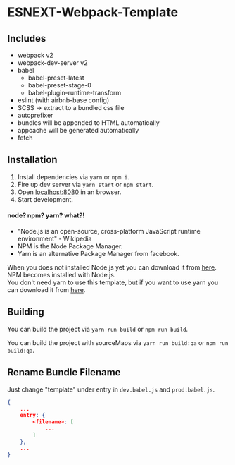 # ESNEXT-Webpack-Template

## Includes
* webpack v2
* webpack-dev-server v2
* babel
    * babel-preset-latest
    * babel-preset-stage-0
    * babel-plugin-runtime-transform
* eslint (with airbnb-base config)
* SCSS -> extract to a bundled css file
* autoprefixer
* bundles will be appended to HTML automatically
* appcache will be generated automatically
* fetch


## Installation
1. Install dependencies via `yarn` or `npm i`.
2. Fire up dev server via `yarn start` or `npm start`.
3. Open [localhost:8080](http://localhost:8080) in an browser.
4. Start development.

#### node? npm? yarn? what?!
- "Node.js is an open-source, cross-platform JavaScript runtime environment" - Wikipedia  
- NPM is the Node Package Manager.  
- Yarn is an alternative Package Manager from facebook.
 
 When you does not installed Node.js yet you can download it from [here](//nodejs.org/).   
 NPM becomes installed with Node.js.   
You don't need yarn to use this template, but if you want to use yarn you can download it from [here](//yarnpkg.com/).   

## Building
You can build the project via `yarn run build` or `npm run build`. 

You can build the project with sourceMaps via `yarn run build:qa` or `npm run build:qa`. 

## Rename Bundle Filename

Just change "template" under entry in `dev.babel.js` and `prod.babel.js`.
``` json
{
    ...
    entry: {
        <filename>: [
            ...
        ]
    },
    ...
}
```
